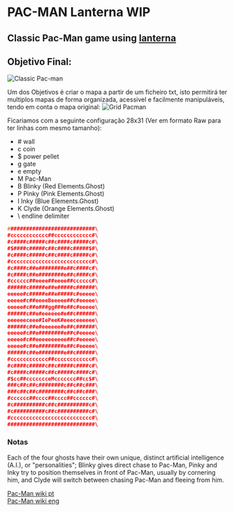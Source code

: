 # PAC-MAN Lanterna WIP

## Classic Pac-Man game using [lanterna](https://github.com/mabe02/lanterna)

## Objetivo Final:

![Classic Pac-man](https://i.imgur.com/g4JHi4Z.jpg)

Um dos Objetivos é criar o mapa a partir de um ficheiro txt, isto permitirá ter multiplos mapas de forma organizada, acessivel e facilmente manipuláveis, tendo em conta o mapa original:
![Grid Pacman](https://i.imgur.com/fDyiXt8.png)

Ficariamos com a seguinte configuração 28x31 (Ver em formato Raw para ter linhas com mesmo tamanho):
 - \# wall
 - c coin
 - $ power pellet
 - g gate
 - e empty
 - M Pac-Man
 - B Blinky (Red Elements.Ghost)
 - P Pinky (Pink Elements.Ghost)
 - I Inky (Blue Elements.Ghost)
 - K Clyde (Orange Elements.Ghost)
 - \ endline delimiter
```c
############################\
#cccccccccccc##cccccccccccc#\
#c####c#####c##c####c#####c#\
#$####c#####c##c####c#####$#\
#c####c#####c##c####c#####c#\
#cccccccccccccccccccccccccc#\
#c####c##e########e##c####c#\
#c####c##e########e##c####c#\
#cccccc##eeee##eeee##cccccc#\
######c#####e##e#####c######\
eeeee#c#####e##e#####c#eeeee\
eeeee#c##eeeeBeeeee##c#eeeee\
eeeee#c##e###gg###e##c#eeeee\
######c##e#eeeeee#e##c######\
eeeeeeceee#IePeeK#eeeceeeeee\
######c##e#eeeeee#e##c######\
eeeee#c##e########e##c#eeeee\
eeeee#c##eeeeeeeeee##c#eeeee\
eeeee#c##e########e##c#eeeee\
######c##e########e##c######\
#cccccccccccc##cccccccccccc#\
#c####c#####c##c#####c####c#\
#c####c#####c##c#####c####c#\
#$cc##ccccccceMccccccc##cc$#\
###c##c##c########c##c##c###\
###c##c##c########c##c##c###\
#cccccc##cccc##cccc##cccccc#\
#c##########c##c##########c#\
#c##########c##c##########c#\
#cccccccccccccccccccccccccc#\
############################\
```
### Notas
Each of the four ghosts have their own unique, distinct artificial intelligence (A.I.), or "personalities"; Blinky gives direct chase to Pac-Man, Pinky and Inky try to position themselves in front of Pac-Man, usually by cornering him, and Clyde will switch between chasing Pac-Man and fleeing from him.

[Pac-Man wiki pt](https://pt.wikipedia.org/wiki/Pac-Man)\
[Pac-Man wiki eng](https://en.wikipedia.org/wiki/Pac-Man)

